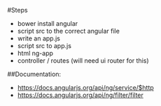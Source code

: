 #Steps

 - bower install angular
 - script src to the correct angular file
 - write an app.js
 - script src to app.js
 - html ng-app
 - controller / routes (will need ui router for this)
 
 
 ##Documentation:
 
 - https://docs.angularjs.org/api/ng/service/$http
 - https://docs.angularjs.org/api/ng/filter/filter